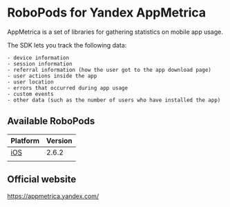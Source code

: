 # RoboPods for Yandex AppMetrica

AppMetrica is a set of libraries for gathering statistics on mobile app usage.

The SDK lets you track the following data:

    - device information
    - session information
    - referral information (how the user got to the app download page)
    - user actions inside the app
    - user location
    - errors that occurred during app usage
    - custom events
    - other data (such as the number of users who have installed the app)


## Available RoboPods

| Platform            | Version |
|---------------------|---------|
| [iOS](ios/)         | 2.6.2   |
|                     |         |

## Official website

https://appmetrica.yandex.com/